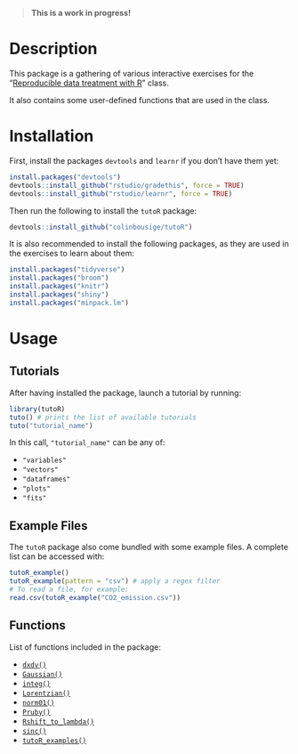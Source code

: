 
> **This is a work in progress!**

# Description

This package is a gathering of various interactive exercises for the
“[Reproducible data treatment with R](http://lmi.cnrs.fr/r/)” class.

It also contains some user-defined functions that are used in the class.

# Installation

First, install the packages `devtools` and `learnr` if you don’t have
them yet:

``` r
install.packages("devtools")
devtools::install_github("rstudio/gradethis", force = TRUE)
devtools::install_github("rstudio/learnr", force = TRUE)
```

Then run the following to install the `tutoR` package:

``` r
devtools::install_github("colinbousige/tutoR")
```

It is also recommended to install the following packages, as they are
used in the exercises to learn about them:

``` r
install.packages("tidyverse")
install.packages("broom")
install.packages("knitr")
install.packages("shiny")
install.packages("minpack.lm")
```

# Usage

## Tutorials

After having installed the package, launch a tutorial by running:

``` r
library(tutoR)
tuto() # prints the list of available tutorials
tuto("tutorial_name")
```

In this call, `"tutorial_name"` can be any of:

-   `"variables"`
-   `"vectors"`
-   `"dataframes"`
-   `"plots"`
-   `"fits"`

## Example Files

The `tutoR` package also come bundled with some example files. A
complete list can be accessed with:

``` r
tutoR_example()
tutoR_example(pattern = "csv") # apply a regex filter
# To read a file, for example:
read.csv(tutoR_example("CO2_emission.csv"))
```

## Functions

List of functions included in the package:

-   [`dxdy()`](R/dxdy.R)
-   [`Gaussian()`](R/Gaussian.R)
-   [`integ()`](R/integ.R)
-   [`Lorentzian()`](R/Lorentzian.R)
-   [`norm01()`](R/norm01.R)
-   [`Pruby()`](R/Pruby.R)
-   [`Rshift_to_lambda()`](R/Rshift_to_lambda.R)
-   [`sinc()`](R/sinc.R)
-   [`tutoR_examples()`](R/tutoR_example.R)
